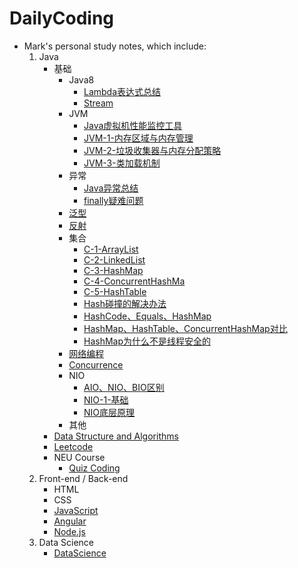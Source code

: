 # DailyCoding

- Mark's personal study notes, which include:  
    1. Java
       - 基础
         - Java8
           - [Lambda表达式总结](Java/Java8/Lambda表达式总结.md)
           - [Stream](Java/Java8/Stream.md)
         - JVM
           - [Java虚拟机性能监控工具](Java/JVM/Java虚拟机性能监控工具.md)
           - [JVM-1-内存区域与内存管理](Java/JVM/JVM-1-内存区域与内存管理.md)
           - [JVM-2-垃圾收集器与内存分配策略](Java/JVM/JVM-2-垃圾收集器与内存分配策略.md)
           - [JVM-3-类加载机制](Java/JVM/JVM-3-类加载机制.md)
         - 异常
           - [Java异常总结](Java/异常/Java异常总结.md)
           - [finally疑难问题](Java/异常/finally疑难问题.md)
         - [泛型](Java/泛型/泛型-1-基础总结.md)
         - [反射](Java/反射/反射-1-基础.md)
         - 集合
           - [C-1-ArrayList](Java/集合/C-1-ArrayList.md)
           - [C-2-LinkedList](Java/集合/C-2-LinkedList.md)
           - [C-3-HashMap](Java/集合/C-3-HashMap.md)
           - [C-4-ConcurrentHashMa](Java/集合/C-4-ConcurrentHashMap.md)
           - [C-5-HashTable](Java/集合/C-5-HashTable.md)
           - [Hash碰撞的解决办法](Java/集合/Hash碰撞的解决办法.md)
           - [HashCode、Equals、HashMap](Java/集合/HashCode、Equals、HashMap.md)
           - [HashMap、HashTable、ConcurrentHashMap对比](Java/集合/HashMap、HashTable、ConcurrentHashMap对比.md)
           - [HashMap为什么不是线程安全的](Java/集合/HashMap为什么不是线程安全的.md)
         - [网络编程](Java/网络编程/Java网络编程基础.md)
         - [Concurrence](Java/Concurrence)
         - NIO
           - [AIO、NIO、BIO区别](Java/NIO/AIO、NIO、BIO区别.md)
           - [NIO-1-基础](Java/NIO/NIO-1-基础.md)
           - [NIO底层原理](Java/NIO/NIO底层原理.md)
         - 其他
       - [Data Structure and Algorithms](DataStructuresandAlgorithms.md)
       - [Leetcode](LeetCode-MarkPractice.md)
       - NEU Course
         - [Quiz Coding](INFO5100-quizReview.md)
    2. Front-end / Back-end
       - HTML
       - CSS
       - [JavaScript](Web-JavaScript.md)
       - [Angular](Web-Angular.md)
       - [Node.js](Web-Node.js.md)
    3. Data Science
       - [DataScience](DataScience.md)



